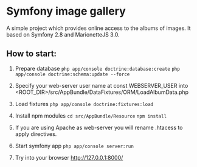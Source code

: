 Symfony image gallery
=====================

A simple project which provides online access to the albums of
images. It based on Symfony 2.8 and MarionetteJS 3.0.

How to start:
-------------
1. Prepare database
    ```php app/console doctrine:database:create```
    ```php app/console doctrine:schema:update --force```
    
2. Specify your web-server user name at const WEBSERVER_USER 
into <ROOT_DIR>/src/AppBundle/DataFixtures/ORM/LoadAlbumData.php
   
3. Load fixtures
   ```php app/console doctrine:fixtures:load```

4. Install npm modules
    ```cd src/AppBundle/Resource```
    ```npm install```

5. If you are using Apache as web-server you will rename .htacess to 
apply directives.

6. Start symfony app
    ```php app/console server:run```
    
7. Try into your browser
    http://127.0.0.1:8000/
